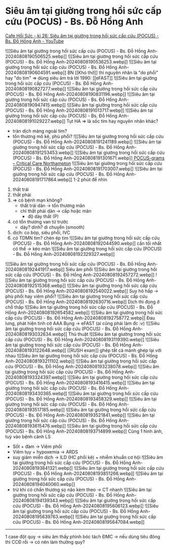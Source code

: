 # Siêu âm tại giường trong hồi sức cấp cứu (POCUS) - Bs. Đỗ Hồng Anh
[Cafe Hồi Sức - kì 26: Siêu âm tại giường trong hồi sức cấp cứu (POCUS) - Bs. Đỗ Hồng Anh - YouTube](https://www.youtube.com/watch?v=ym-uAOoGAkY)

![[Siêu âm tại giường trong hồi sức cấp cứu (POCUS) - Bs. Đỗ Hồng Anh-20240808190506525.webp]]
![[Siêu âm tại giường trong hồi sức cấp cứu (POCUS) - Bs. Đỗ Hồng Anh-20240808190536253.webp]]
![[Siêu âm tại giường trong hồi sức cấp cứu (POCUS) - Bs. Đỗ Hồng Anh-20240808190604591.webp]]
BN [[Khó thở]] thì nguyên nhân là "do phổi" hay "do tim" => dùng siêu âm trả lời
1990: [[eFAST]]
![[Siêu âm tại giường trong hồi sức cấp cứu (POCUS) - Bs. Đỗ Hồng Anh-20240808190827277.webp]]
![[Siêu âm tại giường trong hồi sức cấp cứu (POCUS) - Bs. Đỗ Hồng Anh-20240808190831196.webp]]
![[Siêu âm tại giường trong hồi sức cấp cứu (POCUS) - Bs. Đỗ Hồng Anh-20240808190947415.webp]]
![[Siêu âm tại giường trong hồi sức cấp cứu (POCUS) - Bs. Đỗ Hồng Anh-20240808191013717.webp]]
![[Siêu âm tại giường trong hồi sức cấp cứu (POCUS) - Bs. Đỗ Hồng Anh-20240808191029227.webp]]
Tụt HA => là sốc tim hay nguyên nhân khác?
- tràn dịch màng ngoài tim?
- tổn thương mô kẽ, phù phổi?
![[Siêu âm tại giường trong hồi sức cấp cứu (POCUS) - Bs. Đỗ Hồng Anh-20240808191241189.webp]]
![[Siêu âm tại giường trong hồi sức cấp cứu (POCUS) - Bs. Đỗ Hồng Anh-20240808191253453.webp]]
![[Siêu âm tại giường trong hồi sức cấp cứu (POCUS) - Bs. Đỗ Hồng Anh-20240808191301671.webp]]
[POCUS-grams – Critical Care Northampton](https://criticalcarenorthampton.com/pocusgrams/)
![[Siêu âm tại giường trong hồi sức cấp cứu (POCUS) - Bs. Đỗ Hồng Anh-20240808191703007.webp]]
![[Siêu âm tại giường trong hồi sức cấp cứu (POCUS) - Bs. Đỗ Hồng Anh-20240808191717864.webp]]
1-2 phút để nhìn
1. thất trái
2. thất phải
3. => có bệnh mạn không?
	- thất trái dãn -> tổn thương mãn
	- chỉ thất phải dãn -> cấp hoặc mãn
		- độ dày thất (P)
4. có tổn thương van từ trước
	- dày? dính? di chuyển (smooth)
5. dịch: co bóp, siêu phổi, IVC
6. có TDMN tim? chèn ép tim
![[Siêu âm tại giường trong hồi sức cấp cứu (POCUS) - Bs. Đỗ Hồng Anh-20240808192044590.webp]]
cần tối nhất có thể -> kéo màn
![[Siêu âm tại giường trong hồi sức cấp cứu (POCUS) - Bs. Đỗ Hồng Anh-20240808192329327.webp]]

![[Siêu âm tại giường trong hồi sức cấp cứu (POCUS) - Bs. Đỗ Hồng Anh-20240808192441917.webp]]
Siêu âm phổi
![[Siêu âm tại giường trong hồi sức cấp cứu (POCUS) - Bs. Đỗ Hồng Anh-20240808192457272.webp]]
![[Siêu âm tại giường trong hồi sức cấp cứu (POCUS) - Bs. Đỗ Hồng Anh-20240808192515368.webp]]
![[Siêu âm tại giường trong hồi sức cấp cứu (POCUS) - Bs. Đỗ Hồng Anh-20240808192540022.webp]]
Suy hô hấp -> phù phổi hay viêm phổi?
![[Siêu âm tại giường trong hồi sức cấp cứu (POCUS) - Bs. Đỗ Hồng Anh-20240808192630716.webp]]
Dịch thì đọng ở chỗ thấp
![[Siêu âm tại giường trong hồi sức cấp cứu (POCUS) - Bs. Đỗ Hồng Anh-20240808192654582.webp]]
![[Siêu âm tại giường trong hồi sức cấp cứu (POCUS) - Bs. Đỗ Hồng Anh-20240808192758772.webp]]
Đau lưng, phát hiện tình cờ AAA
Bụng -> eFAST (ai cũng phải làm đc :v)
![[Siêu âm tại giường trong hồi sức cấp cứu (POCUS) - Bs. Đỗ Hồng Anh-20240808193032634.webp]]
Thủ thuật
![[Siêu âm tại giường trong hồi sức cấp cứu (POCUS) - Bs. Đỗ Hồng Anh-20240808193119390.webp]]
![[Siêu âm tại giường trong hồi sức cấp cứu (POCUS) - Bs. Đỗ Hồng Anh-20240808193122648.webp]]
[[RUSH exam]] ghép tất cả mảnh ghép lại với nhau
![[Siêu âm tại giường trong hồi sức cấp cứu (POCUS) - Bs. Đỗ Hồng Anh-20240808193211102.webp]]
![[Siêu âm tại giường trong hồi sức cấp cứu (POCUS) - Bs. Đỗ Hồng Anh-20240808193238078.webp]]
![[Siêu âm tại giường trong hồi sức cấp cứu (POCUS) - Bs. Đỗ Hồng Anh-20240808193324397.webp]]
![[Siêu âm tại giường trong hồi sức cấp cứu (POCUS) - Bs. Đỗ Hồng Anh-20240808193416415.webp]]
![[Siêu âm tại giường trong hồi sức cấp cứu (POCUS) - Bs. Đỗ Hồng Anh-20240808193430365.webp]]
![[Siêu âm tại giường trong hồi sức cấp cứu (POCUS) - Bs. Đỗ Hồng Anh-20240808193458329.webp]]
![[Siêu âm tại giường trong hồi sức cấp cứu (POCUS) - Bs. Đỗ Hồng Anh-20240808193517185.webp]]
![[Siêu âm tại giường trong hồi sức cấp cứu (POCUS) - Bs. Đỗ Hồng Anh-20240808193521841.webp]]
![[Siêu âm tại giường trong hồi sức cấp cứu (POCUS) - Bs. Đỗ Hồng Anh-20240808193615476.webp]]
![[Siêu âm tại giường trong hồi sức cấp cứu (POCUS) - Bs. Đỗ Hồng Anh-20240808193714899.webp]]
Cùng 1 hình ảnh, tuỳ vào bệnh cảnh LS
- Sốt + đàm -> Viêm phổi
- Viêm tụy + hypoxemia -> ARDS
- suy giảm miễn dịch -> ILD (HC phổi kẽ) + nhiễm khuẩn cơ hội
![[Siêu âm tại giường trong hồi sức cấp cứu (POCUS) - Bs. Đỗ Hồng Anh-20240808193841321.webp]]
![[Siêu âm tại giường trong hồi sức cấp cứu (POCUS) - Bs. Đỗ Hồng Anh-20240808193851266.webp]]
![[Siêu âm tại giường trong hồi sức cấp cứu (POCUS) - Bs. Đỗ Hồng Anh-20240808194040060.webp]]
- trừ khi có chấn thương sọ não kèm theo -> CT nhanh
![[Siêu âm tại giường trong hồi sức cấp cứu (POCUS) - Bs. Đỗ Hồng Anh-20240808194139343.webp]]
![[Siêu âm tại giường trong hồi sức cấp cứu (POCUS) - Bs. Đỗ Hồng Anh-20240808195606123.webp]]
![[Siêu âm tại giường trong hồi sức cấp cứu (POCUS) - Bs. Đỗ Hồng Anh-20240808195639763.webp]]
![[Siêu âm tại giường trong hồi sức cấp cứu (POCUS) - Bs. Đỗ Hồng Anh-20240808195647084.webp]]

---
1 case đột quỵ -> siêu âm thấy phình bóc tách ĐMC -> nếu dùng tiêu đông thì CCĐ rồi -> có nên làm thường quy?


























